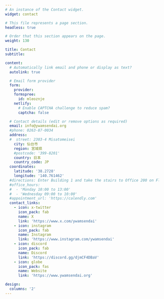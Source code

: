 ```yaml
---
# An instance of the Contact widget.
widget: contact

# This file represents a page section.
headless: true

# Order that this section appears on the page.
weight: 130

title: Contact
subtitle:

content:
  # Automatically link email and phone or display as text?
  autolink: true

  # Email form provider
  form:
    provider:
    formspree:
      id: mleoznje
    netlify:
      # Enable CAPTCHA challenge to reduce spam?
      captcha: false

  # Contact details (edit or remove options as required)
  email: info@ywamsendai.org
  #phone: 0263-87-0034
  address:
  #  street: 2303-4 Misatomeisei
    city: 仙台市
    region: 宮城県
    #postcode: '399-8201'
    country: 日本
    country_code: JP
  coordinates:
    latitude: '38.2728'
    longitude: '140.761462'
  #directions: Enter Building 1 and take the stairs to Office 200 on Floor 2
  #office_hours:
  #  - 'Monday 10:00 to 13:00'
  #  - 'Wednesday 09:00 to 10:00'
  #appointment_url: 'https://calendly.com'
  contact_links:
    - icon: x-twitter
      icon_pack: fab
      name: X
      link: 'https://www.x.com/ywamsendai'
    - icon: instagram
      icon_pack: fab
      name: Instagram
      link: 'https://www.instagram.com/ywamsendai'
    - icon: discord
      icon_pack: fab
      name: Discord
      link: 'https://discord.gg/djmCF4DBaV'
    - icon: globe
      icon_pack: fas
      name: Website
      link: 'https://www.ywamsendai.org'

design:
  columns: '2'
---
```


